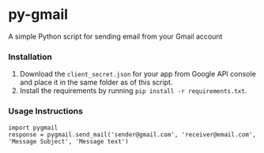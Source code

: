 # py-gmail
A simple Python script for sending email from your Gmail account

### Installation

1. Download the `client_secret.json` for your app from Google API console and place it in the same folder as of this script.
2. Install the requirements by running `pip install -r requirements.txt`.

### Usage Instructions

```
import pygmail
response = pygmail.send_mail('sender@gmail.com', 'receiver@email.com', 'Message Subject', 'Message text')
```
